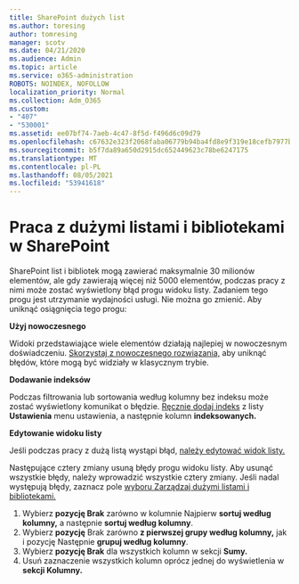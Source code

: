 ```yaml
---
title: SharePoint dużych list
ms.author: toresing
author: tomresing
manager: scotv
ms.date: 04/21/2020
ms.audience: Admin
ms.topic: article
ms.service: o365-administration
ROBOTS: NOINDEX, NOFOLLOW
localization_priority: Normal
ms.collection: Adm_O365
ms.custom:
- "407"
- "530001"
ms.assetid: ee07bf74-7aeb-4c47-8f5d-f496d6c09d79
ms.openlocfilehash: c67632e323f2068faba06779b94ba4fd8e9f319e18cefb7977bd3038ca770210
ms.sourcegitcommit: b5f7da89a650d2915dc652449623c78be6247175
ms.translationtype: MT
ms.contentlocale: pl-PL
ms.lasthandoff: 08/05/2021
ms.locfileid: "53941618"
---
```

# <a name="work-with-large-lists-and-libraries-in-sharepoint"></a>Praca z dużymi listami i bibliotekami w SharePoint

SharePoint list i bibliotek mogą zawierać maksymalnie 30 milionów elementów, ale gdy zawierają więcej niż 5000 elementów, podczas pracy z nimi może zostać wyświetlony błąd progu widoku listy. Zadaniem tego progu jest utrzymanie wydajności usługi. Nie można go zmienić. Aby uniknąć osiągnięcia tego progu:

**Użyj nowoczesnego**

Widoki przedstawiające wiele elementów działają najlepiej w nowoczesnym doświadczeniu. [Skorzystaj z nowoczesnego rozwiązania,](https://support.office.com/article/66dac24b-4177-4775-bf50-3d267318caa9) aby uniknąć błędów, które mogą być widziały w klasycznym trybie.

**Dodawanie indeksów**

Podczas filtrowania lub sortowania według kolumny bez indeksu może zostać wyświetlony komunikat o błędzie. [Ręcznie dodaj indeks](https://support.office.com/article/f3f00554-b7dc-44d1-a2ed-d477eac463b0) z listy **Ustawienia** menu ustawienia, a następnie kolumn **indeksowanych.**

**Edytowanie widoku listy**

Jeśli podczas pracy z dużą listą wystąpi błąd, [należy edytować widok listy.](https://support.office.com/article/15916903-e79a-423f-b4e2-02d37e1ff372)

Następujące cztery zmiany usuną błędy progu widoku listy. Aby usunąć wszystkie błędy, należy wprowadzić wszystkie cztery zmiany. Jeśli nadal występują błędy, zaznacz pole [wyboru Zarządzaj dużymi listami i bibliotekami.](https://support.office.com/article/B8588DAE-9387-48C2-9248-C24122F07C59)

1. Wybierz **pozycję Brak** zarówno w kolumnie Najpierw **sortuj według kolumny,** a następnie **sortuj według kolumny**.
2. Wybierz **pozycję** Brak zarówno **z pierwszej grupy według kolumny,** jak i pozycję Następnie **grupuj według kolumny**.
3. Wybierz **pozycję Brak** dla wszystkich kolumn w sekcji **Sumy.**
4. Usuń zaznaczenie wszystkich kolumn oprócz jednej do wyświetlenia w **sekcji Kolumny.**

